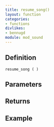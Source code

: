 ```yaml
---
title: resume_song()
layout: function
categories:
- functions
divlikes:
- bennugd
module: mod_sound
---
```


## Definition

    resume_song ( )

## Parameters

## Returns

## Example
